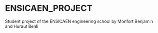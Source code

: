 # ENSICAEN_PROJECT
Student project of the ENSICAEN engineering school by Monfort Benjamin and Huraut Benli
